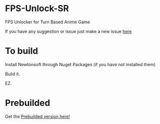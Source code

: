 # FPS-Unlock-SR
FPS Unlocker for Turn Based Anime Game

If you have any suggestion or issue just make a new issue [here](https://github.com/Bocchi-Group/FPS-Unlock-SR/issues)

# To build
Install Newtonsoft through Nuget Packages (if you have not installed them)

Build it.

EZ.

# Prebuilded
Get the [Prebuilded version here!](https://github.com/Bocchi-Group/FPS-Unlock-SR/releases/tag/release)
